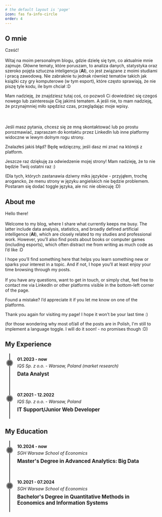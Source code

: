 ```yaml
---
# the default layout is 'page'
icon: fas fa-info-circle
order: 4
---
```


<style>
.timeline {
  position: relative;
  max-width: 1200px;
  margin: 0 auto;
}

.timeline::after {
  content: '';
  position: absolute;
  width: 2px;
  background-color: #333;
  top: 0;
  bottom: 0;
  left: 15px;
  margin-left: -1px;
}

.container {
  padding: 10px 40px;
  position: relative;
  background-color: inherit;
  margin-bottom: 20px;
}

.container::after {
  content: '';
  position: absolute;
  width: 16px;
  height: 16px;
  background-color: #555;
  border: 3px solid #999;
  border-radius: 50%;
  z-index: 1;
  
  /* Position dot centered on the timeline line */
  left: 15px;
  top: 20px;
  transform: translateX(-50%);
}

.date {
  font-weight: bold;
  margin-bottom: 5px;
}

.org {
  font-style: italic;
  margin-bottom: 8px;
}

.position {
  font-weight: bold;
  font-size: 1.2em;
  margin-bottom: 10px;
}

.details ul {
  margin-top: 0;
  margin-bottom: 15px;
}
</style>

## O mnie

Cześć! <br></br> Witaj na moim personalnym blogu, gdzie dzielę się tym, co aktualnie mnie zajmuje. Główne tematy, które poruszam, to analiza danych, statystyka oraz szeroko pojęta sztuczna inteligencja (**AI**), co jest związane z moimi studiami i pracą zawodową. Nie zabraknie tu jednak również tematów takich jak książki czy gry komputerowe (w tym esport), które często sprawiają, że nie piszę tyle kodu, ile bym chciał :D

Mam nadzieję, że znajdziesz tutaj coś, co pozwoli Ci dowiedzieć się czegoś nowego lub zainteresuje Cię jakimś tematem. A jeśli nie, to mam nadzieję, że przynajmniej miło spędzisz czas, przeglądając moje wpisy. <br></br> <br></br> Jeśli masz pytania, chcesz się ze mną skontaktować lub po prostu porozmawiać, zapraszam do kontaktu przez LinkedIn lub inne platformy widoczne w lewym dolnym rogu strony.

Znalazłeś jakiś błąd? Będę wdzięczny, jeśli dasz mi znać na którejś z platform.

Jeszcze raz dziękuję za odwiedzenie mojej strony! Mam nadzieję, że to nie będzie Twój ostatni raz :\)

(Dla tych, których zastanawia dziwny miks języków - przyjąłem, trochę arogancko, że menu strony w języku angielskich nie będzie problemem. Postaram się dodać toggle języka, ale nic nie obiecuję :D)

## About me

Hello there! <br></br> Welcome to my blog, where I share what currently keeps me busy. The latter include data analysis, statistics, and broadly defined artificial intelligence (**AI**), which are closely related to my studies and professional work. However, you’ll also find posts about books or computer games (including esports), which often distract me from writing as much code as I’d like :D

I hope you’ll find something here that helps you learn something new or sparks your interest in a topic. And if not, I hope you’ll at least enjoy your time browsing through my posts. </br></br> If you have any questions, want to get in touch, or simply chat, feel free to contact me via LinkedIn or other platforms visible in the bottom-left corner of the page.

Found a mistake? I’d appreciate it if you let me know on one of the platforms.

Thank you again for visiting my page! I hope it won’t be your last time :\)

(for those wondering why most of/all of the posts are in Polish, I'm still to implement a language toggle. I will do it soon! - no promises though :D)

## My Experience

<div class="timeline">
  <div class="container">
    <div class="date">01.2023 - now</div>
    <div class="org">IQS Sp. z o.o. - Warsaw, Poland (market research)</div>
    <div class="position">Data Analyst</div>
  </div>
  
  <div class="container">
    <div class="date">07.2021 - 12.2022</div>
    <div class="org">IQS Sp. z o.o. - Warsaw, Poland</div>
    <div class="position">IT Support/Junior Web Developer</div>
  </div>
</div>

## My Education

<div class="timeline">
  <div class="container">
    <div class="date">10.2024 - now</div>
    <div class="org">SGH Warsaw School of Economics</div>
    <div class="position">Master's Degree in Advanced Analytics: Big Data</div>
  </div>
  
  <div class="container">
    <div class="date">10.2021 - 07.2024</div>
    <div class="org">SGH Warsaw School of Economics</div>
    <div class="position">Bachelor's Degree in Quantitative Methods in Economics and Information Systems</div>
  </div>
</div>